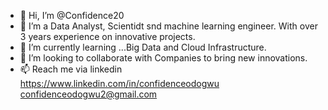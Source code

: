 - 👋 Hi, I’m @Confidence20
- 👀 I’m a Data Analyst, Scientidt snd machine learning engineer. With over 3 years experience on innovative projects.
- 🌱 I’m currently learning ...Big Data and Cloud Infrastructure.
- 💞️ I’m looking to collaborate with Companies to bring new innovations.
- 📫 Reach me via 
linkedin https://www.linkedin.com/in/confidenceodogwu
confidenceodogwu2@gmail.com

<!---
Confidence20/Confidence20 is a ✨ special ✨ repository because its `README.md` (this file) appears on your GitHub profile.
You can click the Preview link to take a look at your changes.
--->
